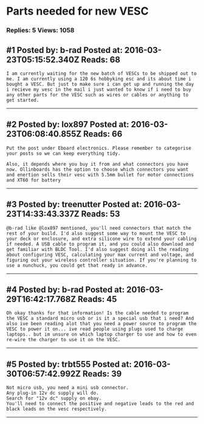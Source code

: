# Parts needed for new VESC

### Replies: 5 Views: 1058

## \#1 Posted by: b-rad Posted at: 2016-03-23T05:15:52.340Z Reads: 68

```
I am currently waiting for the new batch of VESCs to be shipped out to me. I am currently using a 120 6s hobbyking esc and its about time i bought a VESC. But just to make sure i can get up and running the day i recieve my vesc in the mail i just wanted to know if i need to buy any other parts for the VESC such as wires or cables or anything to get started.
```

---
## \#2 Posted by: lox897 Posted at: 2016-03-23T06:08:40.855Z Reads: 66

```
Put the post under Eboard electronics. Please remember to categorise your posts so we can keep everything tidy.

Also, it depends where you buy it from and what connectors you have now. Ollinboards has the option to choose which connectors you want and enertion sells their vesc with 5.5mm bullet for motor connections and XT60 for battery
```

---
## \#3 Posted by: treenutter Posted at: 2016-03-23T14:33:43.337Z Reads: 53

```
@b-rad like @lox897 mentioned, you'll need connectors that match the rest of your build. I'd also suggest some way to mount the VESC to your deck or enclosure, and extra silicone wire to extend your cabling if needed. A USB cable to program it, and you could also download and get familiar with BLDC Tool. I'd also suggest doing all the reading about configuring VESC, calculating your max current and voltage, and figuring out your wireless controller situation. If you're planning to use a nunchuck, you could get that ready in advance.
```

---
## \#4 Posted by: b-rad Posted at: 2016-03-29T16:42:17.768Z Reads: 45

```
Oh okay thanks for that information! Is the cable needed to program the VESC a standard micro usb or is it a special usb that i need? And also ive been reading alot that you need a power source to program the VESC to power it on... ive read people using plugs used to charge laptops.. but im unsure on which laptop charger to use and how to even re-wire the charger to use it on the VESC.
```

---
## \#5 Posted by: trbt555 Posted at: 2016-03-30T06:57:42.992Z Reads: 39

```
Not micro usb, you need a mini usb connector.
Any plug-in 12v dc supply will do.
Search for "12v dc" supply on ebay.
You'll need to connect the positive and negative leads to the red and black leads on the vesc respectively.
```

---
